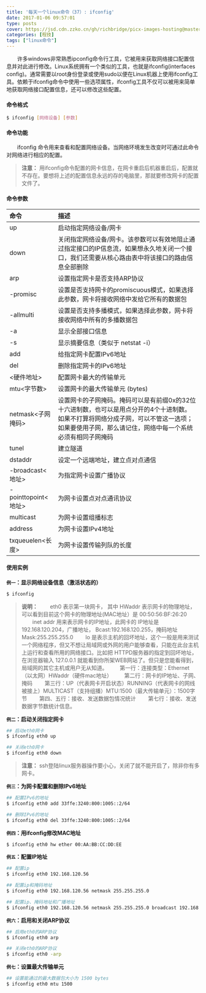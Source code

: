 ```yaml
---
title: '每天一个linux命令（37）: ifconfig'
date: 2017-01-06 09:57:01
type: posts
cover: https://jsd.cdn.zzko.cn/gh/richbridge/picx-images-hosting@master/thumbnail/audit.avif
categories: [程技]
tags: ["linux命令"]
---
```

　　许多windows非常熟悉ipconfig命令行工具，它被用来获取网络接口配置信息并对此进行修改。Linux系统拥有一个类似的工具，也就是ifconfig(interfaces config)。通常需要以root身份登录或使用sudo以便在Linux机器上使用ifconfig工具。依赖于ifconfig命令中使用一些选项属性，ifconfig工具不仅可以被用来简单地获取网络接口配置信息，还可以修改这些配置。
<!--more -->
#### 命令格式
```bash
$ ifconfig [网络设备] [参数]
```
#### 命令功能
　　ifconfig 命令用来查看和配置网络设备。当网络环境发生改变时可通过此命令对网络进行相应的配置。
>**注意：**  用ifconfig命令配置的网卡信息，在网卡重启后机器重启后，配置就不存在。要想将上述的配置信息永远的存的电脑里，那就要修改网卡的配置文件了。

#### 命令参数
| 命令 | 描述     |
| :------------- | :------------- |
| up | 启动指定网络设备/网卡 |
| down | 关闭指定网络设备/网卡。该参数可以有效地阻止通过指定接口的IP信息流，如果想永久地关闭一个接口，我们还需要从核心路由表中将该接口的路由信息全部删除 |
| arp | 设置指定网卡是否支持ARP协议 |
| -promisc | 设置是否支持网卡的promiscuous模式，如果选择此参数，网卡将接收网络中发给它所有的数据包 |
| -allmulti | 设置是否支持多播模式，如果选择此参数，网卡将接收网络中所有的多播数据包 |
| -a | 显示全部接口信息 |
| -s | 显示摘要信息（类似于 netstat -i） |
| add | 给指定网卡配置IPv6地址 |
| del | 删除指定网卡的IPv6地址 |
| <硬件地址> | 配置网卡最大的传输单元 |
| mtu<字节数> | 设置网卡的最大传输单元 (bytes) |
| netmask<子网掩码> | 设置网卡的子网掩码。掩码可以是有前缀0x的32位十六进制数，也可以是用点分开的4个十进制数。如果不打算将网络分成子网，可以不管这一选项；如果要使用子网，那么请记住，网络中每一个系统必须有相同子网掩码 |
| tunel | 建立隧道 |
| dstaddr | 设定一个远端地址，建立点对点通信 |
| -broadcast<地址> | 为指定网卡设置广播协议 |
| -pointtopoint<地址> | 为网卡设置点对点通讯协议 |
| multicast | 为网卡设置组播标志 |
| address | 为网卡设置IPv4地址 |
| txqueuelen<长度> | 为网卡设置传输列队的长度 |

#### 使用实例
**`例一`：显示网络设备信息（激活状态的）**
```bash
$ ifconfig
```
>**说明：**
　　eth0 表示第一块网卡， 其中 HWaddr 表示网卡的物理地址，可以看到目前这个网卡的物理地址(MAC地址）是 00:50:56:BF:26:20
　　inet addr 用来表示网卡的IP地址，此网卡的 IP地址是 192.168.120.204，广播地址， Bcast:192.168.120.255，掩码地址Mask:255.255.255.0
　　lo 是表示主机的回坏地址，这个一般是用来测试一个网络程序，但又不想让局域网或外网的用户能够查看，只能在此台主机上运行和查看所用的网络接口。比如把 HTTPD服务器的指定到回坏地址，在浏览器输入 127.0.0.1 就能看到你所架WEB网站了。但只是您能看得到，局域网的其它主机或用户无从知道。
　　第一行：连接类型：Ethernet（以太网）HWaddr（硬件mac地址）
　　第二行：网卡的IP地址、子网、掩码
　　第三行：UP（代表网卡开启状态）RUNNING（代表网卡的网线被接上）MULTICAST（支持组播）MTU:1500（最大传输单元）：1500字节
　　第四、五行：接收、发送数据包情况统计
　　第七行：接收、发送数据字节数统计信息。

**`例二`：启动关闭指定网卡**
```bash
## 启动eth0网卡
$ ifconfig eth0 up

## 关闭eth0网卡
$ ifconfig eth0 down
```
>**注意：** ssh登陆linux服务器操作要小心，关闭了就不能开启了，除非你有多网卡。

**`例三`：为网卡配置和删除IPv6地址**
```bash
## 配置IPv6的地址
$ ifconfig eth0 add 33ffe:3240:800:1005::2/64

## 删除IPv6的地址
$ ifconfig eth0 del 33ffe:3240:800:1005::2/64
```
**`例四`：用ifconfig修改MAC地址**
```bash
$ ifconfig eth0 hw ether 00:AA:BB:CC:DD:EE
```
**`例五`：配置IP地址**
```bash
## 配置ip
$ ifconfig eth0 192.168.120.56

## 配置ip和掩码地址
$ ifconfig eth0 192.168.120.56 netmask 255.255.255.0

## 配置ip、掩码地址和广播地址
$ ifconfig eth0 192.168.120.56 netmask 255.255.255.0 broadcast 192.168.120.255
```
**`例六`：启用和关闭ARP协议**
```bash
## 启用eth0的ARP协议
$ ifconfig eth0 arp

## 关闭eth0的ARP协议
$ ifconfig eth0 -arp
```
**`例七`：设置最大传输单元**
```bash
## 设置能通过的最大数据包大小为 1500 bytes
$ ifconfig eth0 mtu 1500
```
